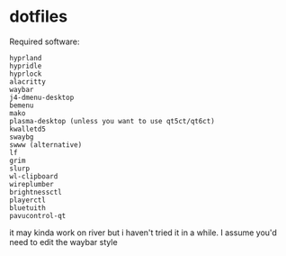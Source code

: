# dotfiles

Required software:

```
hyprland
hypridle
hyprlock
alacritty
waybar
j4-dmenu-desktop
bemenu
mako
plasma-desktop (unless you want to use qt5ct/qt6ct)
kwalletd5
swaybg
swww (alternative)
lf
grim
slurp
wl-clipboard
wireplumber
brightnessctl
playerctl
bluetuith
pavucontrol-qt
```

it may kinda work on river but i haven't tried it in a while.
I assume you'd need to edit the waybar style
